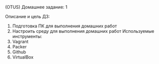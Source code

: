 (OTUS)
Домашнее задание: 1

Описание и цель ДЗ:
1. Подготовка ПК для выполнения домашних работ
2. Настроить среду для выполнения домашних работ
Используемые инструменты:
1. Vagrant
2. Packer
3. Github
4. VirtualBox


